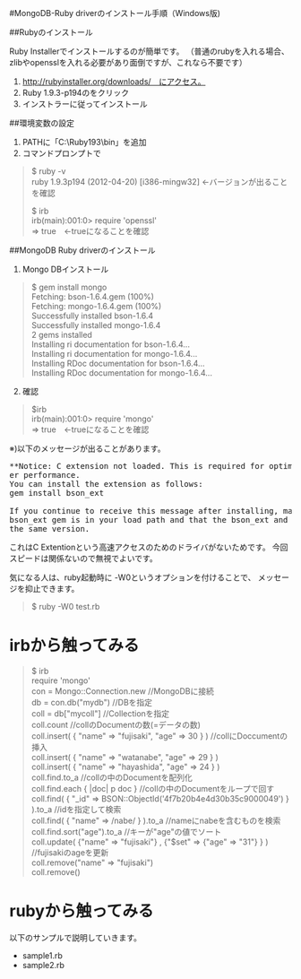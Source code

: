 #MongoDB-Ruby driverのインストール手順（Windows版)

##Rubyのインストール

Ruby Installerでインストールするのが簡単です。
（普通のrubyを入れる場合、zlibやopensslを入れる必要があり面倒ですが、これなら不要です）

1. http://rubyinstaller.org/downloads/　にアクセス。
1. Ruby 1.9.3-p194のをクリック
1. インストラーに従ってインストール

##環境変数の設定

1. PATHに「C:\Ruby193\bin」を追加
1.  コマンドプロンプトで

> $ ruby -v  
> ruby 1.9.3p194 (2012-04-20) [i386-mingw32] ←バージョンが出ることを確認  
> 
> $ irb  
> irb(main):001:0> require 'openssl'  
> => true　←trueになることを確認  

##MongoDB Ruby driverのインストール

1. Mongo DBインストール

> $ gem install mongo  
> Fetching: bson-1.6.4.gem (100%)  
> Fetching: mongo-1.6.4.gem (100%)  
> Successfully installed bson-1.6.4  
> Successfully installed mongo-1.6.4  
> 2 gems installed  
> Installing ri documentation for bson-1.6.4...  
> Installing ri documentation for mongo-1.6.4...  
> Installing RDoc documentation for bson-1.6.4...  
> Installing RDoc documentation for mongo-1.6.4...  

2. 確認

> $irb  
> irb(main):001:0> require 'mongo'  
> => true　←trueになることを確認  

※)以下のメッセージが出ることがあります。
<pre>
**Notice: C extension not loaded. This is required for optimum MongoDB Ruby driv
er performance.
You can install the extension as follows:
gem install bson_ext

If you continue to receive this message after installing, make sure that the
bson_ext gem is in your load path and that the bson_ext and mongo gems are of
the same version.
</pre>
これはC Extentionという高速アクセスのためのドライバがないためです。
今回スピードは関係ないので無視でよいです。

気になる人は、ruby起動時に -W0というオプションを付けることで、
メッセージを抑止できます。

> $ ruby -W0 test.rb

# irbから触ってみる

> $ irb  
> require 'mongo'  
> con = Mongo::Connection.new //MongoDBに接続  
> db = con.db("mydb") //DBを指定  
> coll = db["mycoll"] //Collectionを指定  
> coll.count //collのDocumentの数(=データの数)  
> coll.insert( { "name" => "fujisaki", "age" => 30  } ) //collにDoccumentの挿入  
> coll.insert( { "name" => "watanabe", "age" => 29  } )  
> coll.insert( { "name" => "hayashida", "age" => 24 } )  
> coll.find.to_a //collの中のDocumentを配列化  
> coll.find.each { |doc| p doc }  //collの中のDocumentをループで回す  
> coll.find( { "_id"  => BSON::ObjectId('4f7b20b4e4d30b35c9000049') } ).to_a //idを指定して検索  
> coll.find( { "name" => /nabe/ } ).to_a //nameにnabeを含むものを検索  
> coll.find.sort("age").to_a //キーが"age"の値でソート  
> coll.update( {"name" => "fujisaki"} , {"$set" => {"age" => "31"} } ) //fujisakiのageを更新  
> coll.remove("name" => "fujisaki")  
> coll.remove()  
  
# rubyから触ってみる

以下のサンプルで説明していきます。

* sample1.rb  
* sample2.rb  